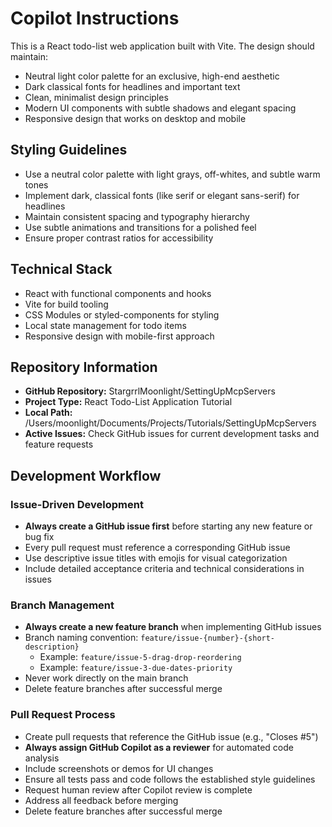 # Copilot Instructions

<!-- Use this file to provide workspace-specific custom instructions to Copilot. For more details, visit https://code.visualstudio.com/docs/copilot/copilot-customization#_use-a-githubcopilotinstructionsmd-file -->

This is a React todo-list web application built with Vite. The design should maintain:

- Neutral light color palette for an exclusive, high-end aesthetic
- Dark classical fonts for headlines and important text
- Clean, minimalist design principles
- Modern UI components with subtle shadows and elegant spacing
- Responsive design that works on desktop and mobile

## Styling Guidelines

- Use a neutral color palette with light grays, off-whites, and subtle warm tones
- Implement dark, classical fonts (like serif or elegant sans-serif) for headlines
- Maintain consistent spacing and typography hierarchy
- Use subtle animations and transitions for a polished feel
- Ensure proper contrast ratios for accessibility

## Technical Stack

- React with functional components and hooks
- Vite for build tooling
- CSS Modules or styled-components for styling
- Local state management for todo items
- Responsive design with mobile-first approach

## Repository Information

- **GitHub Repository:** StargrrlMoonlight/SettingUpMcpServers
- **Project Type:** React Todo-List Application Tutorial
- **Local Path:** /Users/moonlight/Documents/Projects/Tutorials/SettingUpMcpServers
- **Active Issues:** Check GitHub issues for current development tasks and feature requests

## Development Workflow

### Issue-Driven Development
- **Always create a GitHub issue first** before starting any new feature or bug fix
- Every pull request must reference a corresponding GitHub issue
- Use descriptive issue titles with emojis for visual categorization
- Include detailed acceptance criteria and technical considerations in issues

### Branch Management
- **Always create a new feature branch** when implementing GitHub issues
- Branch naming convention: `feature/issue-{number}-{short-description}`
  - Example: `feature/issue-5-drag-drop-reordering`
  - Example: `feature/issue-3-due-dates-priority`
- Never work directly on the main branch
- Delete feature branches after successful merge

### Pull Request Process
- Create pull requests that reference the GitHub issue (e.g., "Closes #5")
- **Always assign GitHub Copilot as a reviewer** for automated code analysis
- Include screenshots or demos for UI changes
- Ensure all tests pass and code follows the established style guidelines
- Request human review after Copilot review is complete
- Address all feedback before merging
- Delete feature branches after successful merge
